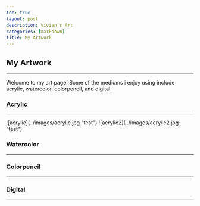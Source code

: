 ```yaml
---
toc: true
layout: post
description: Vivian's Art
categories: [markdown]
title: My Artwork
---
```

<h2>My Artwork</h2>
<hr>
<p>Welcome to my art page! Some of the mediums i enjoy using include acrylic, watercolor, colorpencil, and digital.</p>

<h3>Acrylic</h3>
<hr>
![acrylic](../images/acrylic.jpg "test") ![acrylic2](../images/acrylic2.jpg "test")

<h3>Watercolor</h3>
<hr>
<h3>Colorpencil</h3>
<hr>
<h3>Digital</h3>
<hr>
